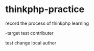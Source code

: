 # thinkphp-practice
record the process of thinkphp learning

-target
test contributer

test change local author
